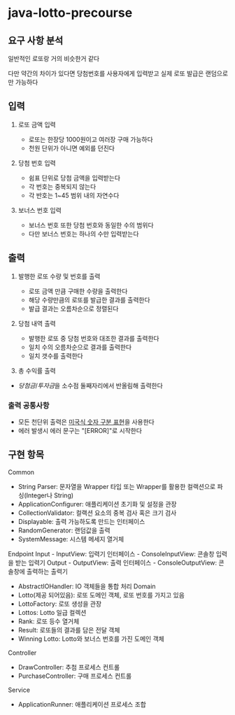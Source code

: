 # java-lotto-precourse

## 요구 사항 분석

일반적인 로또랑 거의 비슷한거 같다

다만 약간의 차이가 있다면 당첨번호를 사용자에게 입력받고 실제 로또 발급은 랜덤으로만 가능하다


## 입력

1. 로또 금액 입력
	- 로또는 한장당 1000원이고 여러장 구매 가능하다
	- 천원 단위가 아니면 예외를 던진다

2. 당첨 번호 입력
	- 쉼표 단위로 당첨 금액을 입력받는다
	- 각 번호는 중복되지 않는다
	- 각 반호는 1~45 범위 내의 자연수다

3. 보너스 번호 입력
	- 보너스 번호 또한 당첨 번호와 동일한 수의 범위다
	- 다만 보너스 번호는 하나의 수만 입력받는다

## 출력

1. 발행한 로또 수량 및 번호를 출력
	- 로또 금액 만큼 구매한 수량을 출력한다
	- 해당 수량만큼의 로또를 발급한 결과를 출력한다
	- 발급 결과는 오름차순으로 정렬된다


2. 당첨 내역 출력
	- 발행한 로또 중 당첨 번호와 대조한 결과를 출력한다
	- 일치 수의 오름차순으로 결과를 출력한다
	- 일치 갯수를 출력한다

3. 총 수익률 출력
- $당첨금/투자금$을 소수점 둘째자리에서 반올림해 출력한다


### 출력 공통사항
- 모든 천단위 출력은 [미국식 숫자 구분 표현](https://docs.oracle.com/cd/E19683-01/816-3980/overview-48/index.html)을 사용한다
- 에러 발생시 에러 문구는 "[ERROR]"로 시작한다


## 구현 항목

Common
- String Parser: 문자열을 Wrapper 타입 또는 Wrapper를 활용한 컬랙션으로 파싱(Integer나 String)
- ApplicationConfigurer: 애플리케이션 초기화 및 설정을 관장
- CollectionValidator: 컬랙션 요소의 중복 검사 혹은 크기 검사
- Displayable: 출력 가능하도록 만드는 인터페이스
- RandomGenerator: 랜덤값을 출력
- SystemMessage: 시스템 메세지 열거체

Endpoint
Input
    - InputView: 입력기 인터페이스
    - ConsoleInputView: 콘솔창 입력을 받는 입력기
Output
    - OutputView: 출력 인터페이스
    - ConsoleOutputView: 콘솔창에 출력하는 출력기
- AbstractIOHandler: IO 객체들을 통합 처리
Domain
- Lotto(제공 되어있음): 로또 도메인 객체, 로또 번호를 가지고 있음
- LottoFactory: 로또 생성을 관장
- Lottos: Lotto 일급 컬렉션
- Rank: 로또 등수 열거체
- Result: 로또들의 결과를 담은 전달 객체
- Winning Lotto: Lotto와 보너스 번호를 가진 도메인 객체

Controller
- DrawController: 추첨 프로세스 컨트롤
- PurchaseController: 구매 프로세스 컨트롤

Service
- ApplicationRunner: 애플리케이션 프로세스 조합
